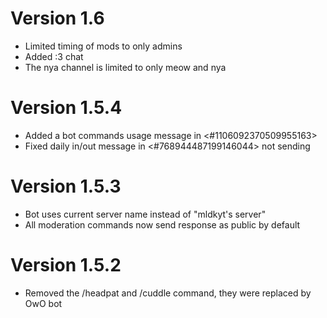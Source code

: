 # Version 1.6
+ Limited timing of mods to only admins
+ Added :3 chat
+ The nya channel is limited to only meow and nya

# Version 1.5.4
+ Added a bot commands usage message in <#1106092370509955163>
+ Fixed daily in/out message in <#768944487199146044> not sending

# Version 1.5.3
+ Bot uses current server name instead of "mldkyt's server"
+ All moderation commands now send response as public by default

# Version 1.5.2
- Removed the /headpat and /cuddle command, they were replaced by OwO bot
